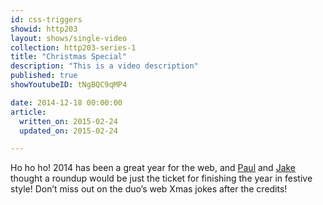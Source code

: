 ```yaml
---
id: css-triggers
showid: http203
layout: shows/single-video
collection: http203-series-1
title: "Christmas Special"
description: "This is a video description"
published: true
showYoutubeID: tNgBQC9qMP4

date: 2014-12-18 00:00:00
article:
  written_on: 2015-02-24
  updated_on: 2015-02-24

---
```


Ho ho ho! 2014 has been a great year for the web, and [Paul](https://twitter.com/aerotwist) and [Jake](https://twitter.com/jaffathecake) thought a roundup would be just the ticket for finishing the year in festive style! Don’t miss out on the duo’s web Xmas jokes after the credits!
